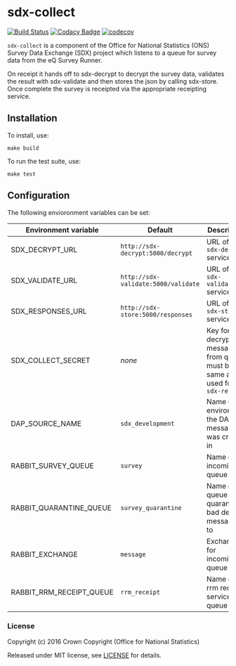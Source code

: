 # sdx-collect

[![Build Status](https://travis-ci.org/ONSdigital/sdx-collect.svg?branch=python-consumer)](https://travis-ci.org/ONSdigital/sdx-collect) [![Codacy Badge](https://api.codacy.com/project/badge/Grade/858afbc345f64b288b8aef4c6600f82d)](https://www.codacy.com/app/ons-sdc/sdx-collect?utm_source=github.com&amp;utm_medium=referral&amp;utm_content=ONSdigital/sdx-collect&amp;utm_campaign=Badge_Grade) [![codecov](https://codecov.io/gh/ONSdigital/sdx-collect/branch/master/graph/badge.svg)](https://codecov.io/gh/ONSdigital/sdx-collect)

``sdx-collect`` is a component of the Office for National Statistics (ONS) Survey Data Exchange (SDX) project which listens to a queue for survey data from the eQ Survey Runner.

On receipt it hands off to sdx-decrypt to decrypt the survey data, validates the result with sdx-validate and then stores the json by calling sdx-store. Once complete the survey is receipted
via the appropriate receipting service.

## Installation

To install, use:

```
make build
```

To run the test suite, use:

```
make test
```

## Configuration

The following envioronment variables can be set:

| Environment variable      | Default                               | Description
|---------------------------|---------------------------------------|---------------
| SDX_DECRYPT_URL           | ``http://sdx-decrypt:5000/decrypt``   | URL of the ``sdx-decrypt`` service
| SDX_VALIDATE_URL          | ``http://sdx-validate:5000/validate`` | URL of the ``sdx-validate`` service
| SDX_RESPONSES_URL         | ``http://sdx-store:5000/responses``   | URL of the ``sdx-store`` service
| SDX_COLLECT_SECRET        | _none_                                | Key for decrypting messages from queue, must be the same as used for ``sdx-receipt``
| DAP_SOURCE_NAME           | ``sdx_development``                   | Name of the environment the DAP message was created in
| RABBIT_SURVEY_QUEUE       | ``survey``                            | Name of incoming queue
| RABBIT_QUARANTINE_QUEUE   | ``survey_quarantine``                 | Name of queue to quarantine bad decrypt messages to
| RABBIT_EXCHANGE           | ``message``                           | Exchange for incoming queue
| RABBIT_RRM_RECEIPT_QUEUE  | ``rrm_receipt``                       | Name of rrm receipt service queue

### License

Copyright (c) 2016 Crown Copyright (Office for National Statistics)

Released under MIT license, see [LICENSE](LICENSE) for details.
